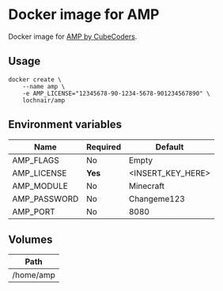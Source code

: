# Docker image for AMP
Docker image for [AMP by CubeCoders](http://cubecoders.com/AMP).

## Usage
```
docker create \
    --name amp \
    -e AMP_LICENSE="12345678-90-1234-5678-901234567890" \
    lochnair/amp
```

## Environment variables
| Name | Required | Default |
| ------------- | ------------- | ------------- |
| AMP_FLAGS  | No  | Empty |
| AMP_LICENSE | **Yes** | &lt;INSERT_KEY_HERE&gt; |
| AMP_MODULE | No | Minecraft |
| AMP_PASSWORD | No | Changeme123 |
| AMP_PORT | No | 8080 |

## Volumes
| Path |
| ------------- |
| /home/amp |
